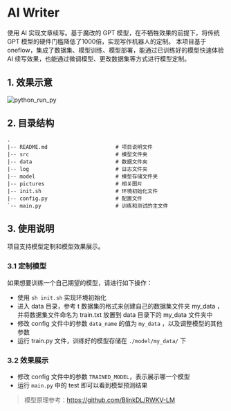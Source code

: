 # AI Writer


使用 AI 实现文章续写。基于魔改的 GPT 模型，在不牺牲效果的前提下，将传统 GPT 模型的硬件门槛降低了1000倍，实现写作机器人的定制。 本项目基于 oneflow，集成了数据集、模型训练、模型部署，能通过已训练好的模型快速体验 AI 续写效果，也能通过微调模型、更改数据集等方式进行模型定制。 


## 1. 效果示意
![python_run_py](https://oneflow-static.oss-cn-beijing.aliyuncs.com/ai_writer/python_run_py.png)



## 2. 目录结构

```
.
|-- README.md                      # 项目说明文件
|-- src                            # 模型文件夹
|-- data                           # 数据文件夹
|-- log                            # 日志文件夹
|-- model                          # 模型存储文件夹
|-- pictures                       # 相关图片
|-- init.sh                        # 环境初始化文件
|-- config.py                      # 配置文件
`-- main.py                        # 训练和测试的主文件
```



## 3. 使用说明

项目支持模型定制和模型效果展示。


### 3.1 定制模型

如果想要训练一个自己期望的模型，请进行如下操作：

- 使用 `sh init.sh` 实现环境初始化
- 进入 data 目录，参考 t 数据集的格式来创建自己的数据集文件夹 my_data ，并将数据集文件命名为 train.txt 放置到 data 目录下的 my_data 文件夹中
- 修改 config 文件中的参数 `data_name` 的值为 `my_data` ，以及调整模型的其他参数
- 运行 train.py 文件，训练好的模型存储在 `./model/my_data/` 下


### 3.2 效果展示

- 修改 config 文件中的参数 `TRAINED_MODEL`，表示展示哪一个模型
- 运行 `main.py` 中的 test 即可以看到模型预测结果



> 模型原理参考：https://github.com/BlinkDL/RWKV-LM
